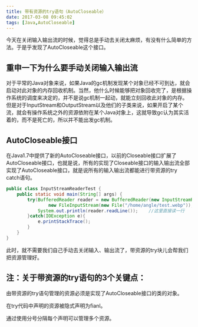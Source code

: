 ```yaml
---
title: 带有资源的try语句（AutoCloseable）
date: 2017-03-08 09:45:02
tags: [Java,AutoCloseable]
---
```


今天在关闭输入输出流的时候，觉得总是手动去关闭太麻烦，有没有什么简单的方法。于是乎发现了AutoCloseable这个接口。

## 重申一下为什么要手动关闭输入输出流

对于平常的Java对象来说，如果Java的gc机制发现某个对象已经不可到达，就会启动对此对象的内存回收机制。当然，他什么时候能够把对象回收完了，是根据操作系统的调度来决定的，并不是说gc机制一起动，就能立刻回收此对象的内存。但是对于InputStream和OutputStream以及他们的子类来说，如果开启了某个流，就会有操作系统之外的资源依附在某个Java对象上，这就导致gc认为其实活着的，而不是死亡的，所以并不能出发gc机制。

## AutoCloseable接口

在Java1.7中提供了新的AutoCloseable接口，以前的Closeable接口扩展了AutoCloseable接口，也就是说，所有的实现了Closeable接口的输入输出流全部实现了AutoCloseable接口，就是说所有的输入输出流都能进行带资源的try catch语句。

```Java
public class InputStreamReaderTest {
    public static void main(String[] args) {
        try(BufferedReader reader = new BufferedReader(new InputStreamReader(        
                new FileInputStream(new File("/home/angle/test.webp")),"UTF8"),1024)){
            System.out.println(reader.readLine());    //这里直接读一行
        }catch(IOException e){
            e.printStackTrace();
        }
    }
}
```

此时，就不需要我们自己手动去关闭输入、输出流了，带资源的try块儿会帮我们把资源管理好。

## 注：关于带资源的try语句的3个关键点：

由带资源的try语句管理的资源必须是实现了AutoCloseable接口的类的对象。

在try代码中声明的资源被隐式声明为fianl。

通过使用分号分隔每个声明可以管理多个资源。


